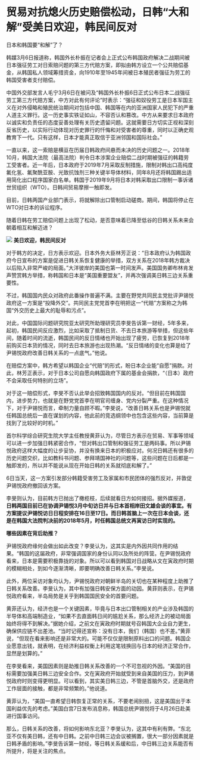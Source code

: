 # 贸易对抗熄火历史赔偿松动，日韩“大和解”受美日欢迎，韩民间反对

日本和韩国要“和解”了？

韩媒3月6日报道称，韩国外长朴振在记者会上正式公布韩国政府解决二战期间被日本强征劳工对日索赔问题的第三方代赔方案，即拟由韩方设立一个公共赔偿基金，从韩国私人领域筹措资金，向1910年至1945年间被日本殖民者强征为劳工的韩国受害者支付赔偿。

中国外交部发言人毛宁3月6日在被问及“韩国外长朴振6日正式公布日本二战强征劳工第三方代赔方案，中方对此有何评论”时表示：“强征和奴役劳工是日本军国主义在对外侵略和殖民统治期间对包括中国、韩国等在内的亚洲国家人民犯下的严重人道主义罪行。这一历史事实铁证如山，不容否认和篡改。中方从来要求日本政府以诚实和负责任的态度妥善处理有关历史遗留问题。这就需要日方切实正视和深刻反省历史，以实际行动体现对历史罪行的忏悔和对受害者的尊重，同时以正确史观教育下一代。只有这样，日本才能真正取信于亚洲邻国和国际社会。”

一直以来，这一索赔是横亘在历届日韩政府间悬而未决的历史问题之一。2018年10月，韩国大法院（最高法院）判令日本涉案企业赔偿二战时期被强征的韩籍劳工受害者。近一年后，日本政府于2019年7月采取反制措施，限制对韩出口高纯度氟化氢、氟聚酰亚胺、光致抗蚀剂三种关键半导体材料，同年8月还将韩国踢出适用简化出口程序国家白名单。韩国于2019年9月将日本对韩采取出口限制一事诉诸世贸组织（WTO）。日韩间贸易摩擦一触即发。

目前，日韩两国产业部门表示，将就解除出口管制启动磋商。期间，韩国将停止在WTO对日本的诉讼程序。

随着日韩在劳工赔偿问题上出现了松动，是否意味着已降至低谷的日韩关系未来会朝着相互和解迈进？

![](https://inews.gtimg.com/newsapp_bt/0/15721817393/1000)
**美日欢迎，韩民间反对**

对于韩方的决定，日方表示欢迎。日本外务大臣林芳正说：“日本政府认为韩国政府今日宣布的方案是促进日韩关系恢复健康的举措，双方关系在2018年韩方裁决以后陷入非常严峻的局面。”大洋彼岸的美国也第一时间发声。美国国务卿布林肯发声赞赏韩方举措，称韩国和日本是“美国重要盟友”，并再次强调美日韩三边关系重要性。

不过，韩国国内民众对政府此番操作普遍不满。主要在野党共同民主党批评尹锡悦政府这一方案是“投降外交”。共同民主党党首李在明把这一“代赔”方案称之为韩国“外交历史上最大的耻辱和污点”。

对此，中国国际问题研究院亚太研究所助理研究员李旻告诉第一财经，5年多来，起初，韩国民间反应激烈，比如采取了抵制日货、不去日本旅游等举措，但这些年间，随着时间的流逝，韩国民间的反日情绪也开始出现了疲劳，已恢复到2018年前购买日本货的情况，同时去日本旅游也出现热潮。“反日情绪的变化也算是给了尹锡悦政府改善日韩关系的一点底气。”他说。

在赔偿方案中，韩方希望以韩国企业“代赔”的形式，盼日本企业能“自愿”捐款。对此，林芳正表示，对于日本公司自愿向韩国政府下属的基金会捐款，“（日本）政府不会采取任何特别的立场”。

对于这一赔偿形式，李旻不否认此举会招致韩国国内的反对。“但目前在韩国国内，进步势力，也就是在野党党首李在明官司缠身、党内分裂严重。在这种情况下，对于尹锡悦而言，牵制力量自顾不暇。”李旻说，“改善日韩关系也是尹锡悦就任韩国总统后一直在谋划的内容，他此前的竞选纲领中也包含这些内容，当前算是找到了比较好的时机。”

首尔科学综合研究生院大学主任教授黄菲认为，尽管日方表示在贸易、军事等领域可以进一步加强日韩紧密合作，“但对韩出口管制和强征劳工是两码事。所以尹锡悦政府这样大幅度的让步妥协，并没有换来日本的积极应对。何况日韩还有很多的历史问题交织，比如教科书问题、参拜靖国神社的问题等，这些问题在日后都是一触即发的，所以并不能说从现在开始日韩的关系就彻底和解了。”

6日当天，这一方案引发部分韩籍受害劳工及家属和市民团体的强烈反对，并敦促尹锡悦政府撤回该方案。

李旻则认为，目前韩方已抛出了橄榄枝，后续就看日方如何接招。据外媒报道，
**日韩两国目前已在协调尹锡悦3月中旬访日并与日本首相岸田文雄会谈的事宜。有方案提议尹锡悦访日日程安排在16日至17日。而日韩首脑上一次在日本会谈，还是在韩国大法院判决前的2018年5月，时任韩国总统文再寅访日时实现的。**

**哪些因素在背后助推？**

尹锡悦政府缘何会做出如此改变？李旻认为，这其实是内外因共同作用的结果。“韩国的这届政府，非常强调国家的身份认同以及所处的阵营。在尹锡悦政府看来，日本是需要积极靠拢的对象。所以可以看到韩国对日战略从文在寅政府时期的模糊相处，到如今逐渐清晰，即要明确改善日韩关系。”李旻说。

此外，两位采访对象均认为，尹锡悦政府对朝鲜半岛的关切也在某种程度上助推了日韩关系改善。李旻认为，其中有加强日韩安保方面的动因。黄菲则表示，在尹锡悦政府看来，半岛局势是关乎到韩国国民安全的首要问题。

黄菲还认为，经济也是一个关键因素，毕竟与日本出口管制相关的产业涉及韩国的半导体和高端制造业，“如果不去直面韩日间的尴尬关系，那么经济上的被动局面始终将得不到解决。”据她介绍，之前文在寅政府时期就号召韩国大企业自力更生，确保供应链不出差池。“当时记得还宣称：没有日本，我们（韩国）也不差。”黄菲说，“但现在看来影响还是非常大的。可能不仅仅是限制原料出口的问题。韩国企业愿意出钱，就表明，在经济利益权衡上利用这笔钱换回与日本的经济正常合作，显然是划算的。”

在李旻看来，美国因素则是助推日韩关系改善的一个不可忽视的外因。“美国的目标需要加强美日韩三边安全合作。文在寅政府开始就受到来自美国的压力，到尹锡悦政府时则变得更明显。可以看到，其实美日韩三边，不管是首脑外交，还是政府工作层面的接触，都是非常频繁的。”他说道。

黄菲认为，“美国一直希望日韩恢复正常的关系，不要老闹别扭，这是美国出于本国利益优先的考虑。”美国白宫7日发布消息称，韩国总统尹锡悦将于4月26日赴美进行国事访问。

那么，日韩关系的改善，将如何影响东北亚？李旻认为，这其中有利有弊。“东北亚不仅有美日韩，还有中日韩。之前中日韩三边会议被搁置，很大一部分因素就是日韩矛盾的影响。”李旻告诉第一财经，等日韩关系缓和后，中日韩三边关系能否有所提升，将是关注的焦点。


